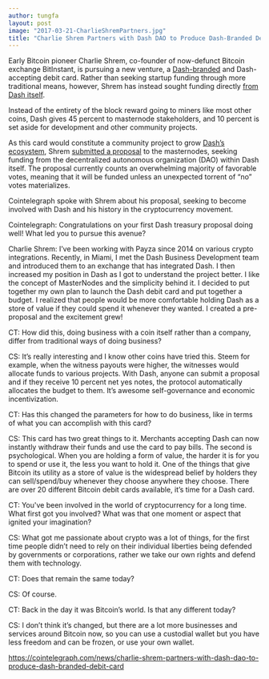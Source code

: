 ```yaml
---
author: tungfa
layout: post
image: "2017-03-21-CharlieShremPartners.jpg"
title: "Charlie Shrem Partners with Dash DAO to Produce Dash-Branded Debit Card"
---
```

Early Bitcoin pioneer Charlie Shrem, co-founder of now-defunct Bitcoin exchange BitInstant, is pursuing a new venture, a [Dash-branded](https://cointelegraph.com/explained/dash-price-rise-explained) and Dash-accepting debit card. Rather than seeking startup funding through more traditional means, however, Shrem has instead sought funding directly [from Dash itself](https://cointelegraph.com/news/why-dash-ethereum-monero-will-continue-to-strengthen-bitcoin-price).

Instead of the entirety of the block reward going to miners like most other coins, Dash gives 45 percent to masternode stakeholders, and 10 percent is set aside for development and other community projects.

As this card would constitute a community project to grow [Dash’s ecosystem](https://cointelegraph.com/news/dash-surges-to-record-high-claims-05-mln-monthly-development-budget), Shrem [submitted a proposal](https://www.dashcentral.org/p/DASHPAYCARD-DEBIT-CARD) to the masternodes, seeking funding from the decentralized autonomous organization (DAO) within Dash itself. The proposal currently counts an overwhelming majority of favorable votes, meaning that it will be funded unless an unexpected torrent of “no” votes materializes.

Cointelegraph spoke with Shrem about his proposal, seeking to become involved with Dash and his history in the cryptocurrency movement.

Cointelegraph: Congratulations on your first Dash treasury proposal doing well! What led you to pursue this avenue?

Charlie Shrem: I’ve been working with Payza since 2014 on various crypto integrations. Recently, in Miami, I met the Dash Business Development team and introduced them to an exchange that has integrated Dash. I then increased my position in Dash as I got to understand the project better. I like the concept of MasterNodes and the simplicity behind it. I decided to put together my own plan to launch the Dash debit card and put together a budget. I realized that people would be more comfortable holding Dash as a store of value if they could spend it whenever they wanted. I created a pre-proposal and the excitement grew!

CT: How did this, doing business with a coin itself rather than a company, differ from traditional ways of doing business?

CS: It’s really interesting and I know other coins have tried this. Steem for example, when the witness payouts were higher, the witnesses would allocate funds to various projects. With Dash, anyone can submit a proposal and if they receive 10 percent net yes notes, the protocol automatically allocates the budget to them. It’s awesome self-governance and economic incentivization.

CT: Has this changed the parameters for how to do business, like in terms of what you can accomplish with this card?

CS: This card has two great things to it. Merchants accepting Dash can now instantly withdraw their funds and use the card to pay bills. The second is psychological. When you are holding a form of value, the harder it is for you to spend or use it, the less you want to hold it. One of the things that give Bitcoin its utility as a store of value is the widespread belief by holders they can sell/spend/buy whenever they choose anywhere they choose. There are over 20 different Bitcoin debit cards available, it’s time for a Dash card.

CT: You've been involved in the world of cryptocurrency for a long time. What first got you involved? What was that one moment or aspect that ignited your imagination?

CS: What got me passionate about crypto was a lot of things, for the first time people didn’t need to rely on their individual liberties being defended by governments or corporations, rather we take our own rights and defend them with technology.

CT: Does that remain the same today?

CS: Of course.

CT: Back in the day it was Bitcoin’s world. Is that any different today?

CS: I don’t think it’s changed, but there are a lot more businesses and services around Bitcoin now, so you can use a custodial wallet but you have less freedom and can be frozen, or use your own wallet.


<https://cointelegraph.com/news/charlie-shrem-partners-with-dash-dao-to-produce-dash-branded-debit-card>
